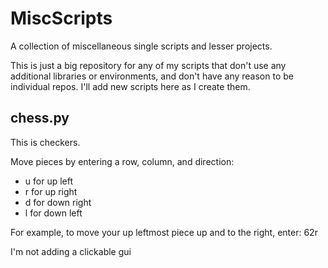 # MiscScripts
A collection of miscellaneous single scripts and lesser projects.

This is just a big repository for any of my scripts that don't use any additional libraries or environments, and don't have any reason to be individual repos. I'll add new scripts here as I create them.

## chess.py
This is checkers.

Move pieces by entering a row, column, and direction:
- u for up left
- r for up right
- d for down right
- l for down left

For example, to move your up leftmost piece up and to the right, enter: 62r

I'm not adding a clickable gui
